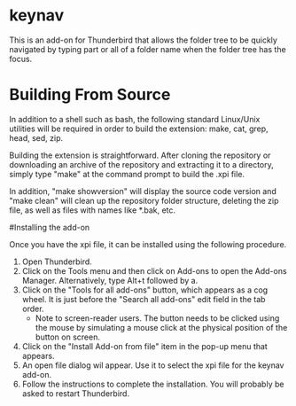 # keynav

This is an add-on for Thunderbird that allows the folder tree to be 
quickly navigated by typing part or all of a folder name when the 
folder tree has the focus.

# Building From Source

In addition to a shell such as bash, the following standard Linux/Unix  
utilities will be required in order to build the extension: make, cat, 
grep, head, sed, zip.

Building the extension is straightforward. After cloning the repository
or downloading an archive of the repository and extracting it to a
directory, simply type "make" at the command prompt to build the .xpi 
file.

In addition, "make showversion" will display the source code version and "make 
clean" will clean up the repository folder structure, deleting the zip file, as 
well as files with names like *.bak, etc.

#Installing the add-on

Once you have the xpi file, it can be installed using the following procedure.

  1. Open Thunderbird.
  2. Click on the Tools menu and then click on Add-ons to open the Add-ons Manager. Alternatively, type Alt+t followed by a.
  3. Click on the "Tools for all add-ons" button, which appears as a cog wheel. It is just before the "Search all add-ons" edit field in the tab order.
      * Note to screen-reader users. The button needs to be clicked using the mouse by simulating a mouse click at the physical position of the button on screen.
  4. Click on the "Install Add-on from file" item in the pop-up menu that appears.
  5. An open file dialog wil appear. Use it to select the xpi file for the keynav add-on.
  6. Follow the instructions to complete the installation. You will probably be asked to restart Thunderbird.
  